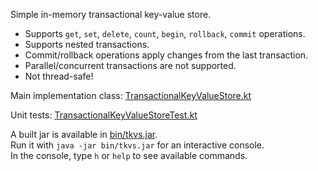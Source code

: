 Simple in-memory transactional key-value store.

* Supports `get`, `set`, `delete`, `count`, `begin`, `rollback`, `commit` operations.
* Supports nested transactions.
* Commit/rollback operations apply changes from the last transaction.
* Parallel/concurrent transactions are not supported.
* Not thread-safe!

Main implementation class: [TransactionalKeyValueStore.kt](src/main/kotlin/TransactionalKeyValueStore.kt)

Unit tests: [TransactionalKeyValueStoreTest.kt](src/test/kotlin/TransactionalKeyValueStoreTest.kt)

A built jar is available in [bin/tkvs.jar](../../raw/main/bin/tkvs.jar).<br>
Run it with `java -jar bin/tkvs.jar` for an interactive console.<br>
In the console, type `h` or `help` to see available commands.
